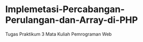 # Implemetasi-Percabangan-Perulangan-dan-Array-di-PHP
Tugas Praktikum 3 Mata Kuliah Pemrograman Web
